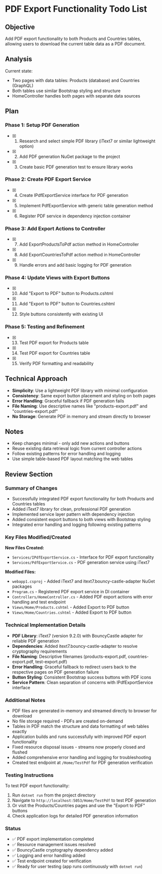 # PDF Export Functionality Todo List

## Objective
Add PDF export functionality to both Products and Countries tables, allowing users to download the current table data as a PDF document.

## Analysis
Current state:
- Two pages with data tables: Products (database) and Countries (GraphQL)
- Both tables use similar Bootstrap styling and structure
- HomeController handles both pages with separate data sources

## Plan

### Phase 1: Setup PDF Generation
- [x] 1. Research and select simple PDF library (iText7 or similar lightweight option)
- [x] 2. Add PDF generation NuGet package to the project
- [x] 3. Create basic PDF generation test to ensure library works

### Phase 2: Create PDF Export Service
- [x] 4. Create IPdfExportService interface for PDF generation
- [x] 5. Implement PdfExportService with generic table generation method
- [x] 6. Register PDF service in dependency injection container

### Phase 3: Add Export Actions to Controller
- [x] 7. Add ExportProductsToPdf action method in HomeController
- [x] 8. Add ExportCountriesToPdf action method in HomeController
- [x] 9. Handle errors and add basic logging for PDF generation

### Phase 4: Update Views with Export Buttons
- [x] 10. Add "Export to PDF" button to Products.cshtml
- [x] 11. Add "Export to PDF" button to Countries.cshtml
- [x] 12. Style buttons consistently with existing UI

### Phase 5: Testing and Refinement
- [x] 13. Test PDF export for Products table
- [x] 14. Test PDF export for Countries table
- [x] 15. Verify PDF formatting and readability

## Technical Approach
- **Simplicity**: Use a lightweight PDF library with minimal configuration
- **Consistency**: Same export button placement and styling on both pages
- **Error Handling**: Graceful fallback if PDF generation fails
- **File Naming**: Use descriptive names like "products-export.pdf" and "countries-export.pdf"
- **No Storage**: Generate PDF in memory and stream directly to browser

## Notes
- Keep changes minimal - only add new actions and buttons
- Reuse existing data retrieval logic from current controller actions
- Follow existing patterns for error handling and logging
- Use simple table-based PDF layout matching the web tables

## Review Section

### Summary of Changes
- Successfully integrated PDF export functionality for both Products and Countries tables
- Added iText7 library for clean, professional PDF generation
- Implemented service layer pattern with dependency injection
- Added consistent export buttons to both views with Bootstrap styling
- Integrated error handling and logging following existing patterns

### Key Files Modified/Created
**New Files Created:**
- `Services/IPdfExportService.cs` - Interface for PDF export functionality
- `Services/PdfExportService.cs` - PDF generation service using iText7

**Modified Files:**
- `webapp1.csproj` - Added iText7 and itext7.bouncy-castle-adapter NuGet packages
- `Program.cs` - Registered PDF export service in DI container
- `Controllers/HomeController.cs` - Added PDF export actions with error handling and test endpoint
- `Views/Home/Products.cshtml` - Added Export to PDF button
- `Views/Home/Countries.cshtml` - Added Export to PDF button

### Technical Implementation Details
- **PDF Library**: iText7 (version 9.2.0) with BouncyCastle adapter for reliable PDF generation
- **Dependencies**: Added itext7.bouncy-castle-adapter to resolve cryptography requirements
- **File Naming**: Descriptive filenames (products-export.pdf, countries-export.pdf, test-export.pdf)
- **Error Handling**: Graceful fallback to redirect users back to the respective pages on PDF generation failure
- **Button Styling**: Consistent Bootstrap success buttons with PDF icons
- **Service Pattern**: Clean separation of concerns with IPdfExportService interface

### Additional Notes
- PDF files are generated in-memory and streamed directly to browser for download
- No file storage required - PDFs are created on-demand
- Tables in PDF match the structure and data formatting of web tables exactly
- Application builds and runs successfully with improved PDF export functionality
- Fixed resource disposal issues - streams now properly closed and flushed
- Added comprehensive error handling and logging for troubleshooting
- Created test endpoint at `/Home/TestPdf` for PDF generation verification

### Testing Instructions
To test PDF export functionality:
1. Run `dotnet run` from the project directory
2. Navigate to `http://localhost:5053/Home/TestPdf` to test PDF generation
3. Or visit the Products/Countries pages and use the "Export to PDF" buttons
4. Check application logs for detailed PDF generation information

### Status
- ✅ PDF export implementation completed
- ✅ Resource management issues resolved
- ✅ BouncyCastle cryptography dependency added
- ✅ Logging and error handling added
- ✅ Test endpoint created for verification
- ✅ Ready for user testing (app runs continuously with `dotnet run`)